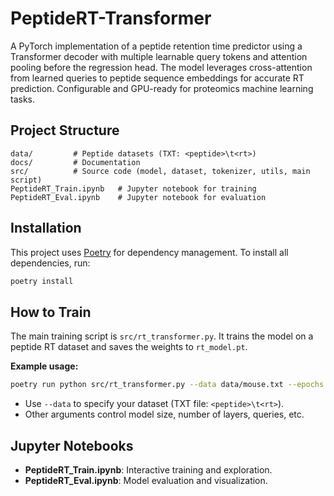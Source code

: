 # PeptideRT-Transformer

A PyTorch implementation of a peptide retention time predictor using a Transformer decoder with multiple learnable query tokens and attention pooling before the regression head. The model leverages cross-attention from learned queries to peptide sequence embeddings for accurate RT prediction. Configurable and GPU-ready for proteomics machine learning tasks.

## Project Structure

```
data/         # Peptide datasets (TXT: <peptide>\t<rt>)
docs/         # Documentation
src/          # Source code (model, dataset, tokenizer, utils, main script)
PeptideRT_Train.ipynb   # Jupyter notebook for training
PeptideRT_Eval.ipynb    # Jupyter notebook for evaluation
```

## Installation

This project uses [Poetry](https://python-poetry.org/) for dependency management. To install all dependencies, run:

```bash
poetry install
```

## How to Train

The main training script is `src/rt_transformer.py`.
It trains the model on a peptide RT dataset and saves the weights to `rt_model.pt`.

**Example usage:**
```bash
poetry run python src/rt_transformer.py --data data/mouse.txt --epochs 20 --d_model 256 --layers 10 --queries 4
```
- Use `--data` to specify your dataset (TXT file: `<peptide>\t<rt>`).
- Other arguments control model size, number of layers, queries, etc.

## Jupyter Notebooks

- **PeptideRT_Train.ipynb**: Interactive training and exploration.
- **PeptideRT_Eval.ipynb**: Model evaluation and visualization.

